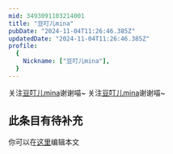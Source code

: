 ```yaml
---
mid: 3493091103214001
title: "豆叮儿mina"
pubDate: "2024-11-04T11:26:46.385Z"
updatedDate: "2024-11-04T11:26:46.385Z"
profile:
  {
    Nickname: ["豆叮儿mina"],
  }
---
```


关注[豆叮儿mina](https://space.bilibili.com/3493091103214001)谢谢喵~ 关注[豆叮儿mina](https://space.bilibili.com/3493091103214001)谢谢喵~

## 此条目有待补充
你可以在[这里](https://github.com/Yuhanawa/VTuber.ICU-Content/edit/master/v/豆叮儿mina/index.md)编辑本文
